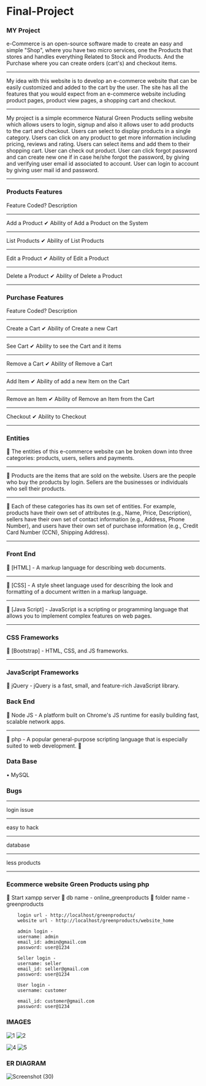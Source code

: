 # Final-Project
### MY Project
e-Commerce is an open-source software made to create an easy and simple "Shop", where you have two micro services, one the Products that stores and handles everything Related to Stock and Products. And the Purchase where you can create orders (cart's) and checkout items.
***
My idea with this website is to develop an e-commerce website that can be easily customized and added to the cart by the user. The site has all the features that you would expect from an e-commerce website including product pages, product view pages, a shopping cart and checkout.
***
My project is a simple ecommerce Natural Green Products selling website which allows users to login, signup and also it allows user to add products to the cart and checkout. Users can select to display products in a single category. Users can click on any product to get more information including pricing, reviews and rating. Users can select items and add them to their shopping cart. User can check out product. User can click forgot password and can create new one if in case he/she forgot the password, by giving and verifying user email id associated to account. User can login to account by giving user mail id and password.
***
### Products Features
Feature	Coded?	Description
***
Add a Product	✔	Ability of Add a Product on the System
***
List Products	✔	Ability of List Products
***
Edit a Product	✔	Ability of Edit a Product
***
Delete a Product	✔	Ability of Delete a Product
***

### Purchase Features
Feature	Coded?	Description
***
 Create a Cart	✔	Ability of Create a new Cart
 ***
 See Cart		✔	Ability to see the Cart and it items
 ***
Remove a Cart	✔	Ability of Remove a Cart
***
Add Item		✔	Ability of add a new Item on the Cart
***
Remove an Item	✔	Ability of Remove an Item from the Cart
***
Checkout		✔	Ability to Checkout
***

### Entities

	The entities of this e-commerce website can be broken down into three categories: products, users, sellers and payments.
***
	Products are the items that are sold on the website. Users are the people who buy the products by login. Sellers are the businesses or individuals who sell their products. 
***
	Each of these categories has its own set of entities. For example, products have their own set of attributes (e.g., Name, Price, Description), sellers have their own set of contact information (e.g., Address, Phone Number), and users have their own set of purchase information (e.g., Credit Card Number (CCN), Shipping Address).
***


### Front End

	[HTML] - A markup language for describing web documents.
***
	[CSS] - A style sheet language used for describing the look and formatting of a document written in a markup language.
***
	[Java Script] - JavaScript is a scripting or programming language that allows you to implement complex features on web pages.
***

### CSS Frameworks

	[Bootstrap] - HTML, CSS, and JS frameworks.
***

### JavaScript Frameworks

	jQuery - jQuery is a fast, small, and feature-rich JavaScript library.

### Back End

	Node JS - A platform built on Chrome's JS runtime for easily building fast, scalable network apps.
***
	php - A popular general-purpose scripting language that is especially suited to web development.
	

### Data Base

•	MySQL
### Bugs
***
login issue
***
easy to hack
***
database 
***
less products
***
		
### Ecommerce website Green Products using php 

	Start xampp server 
	db name - online_greenproducts
	folder name - greenproducts

		login url - http://localhost/greenproducts/
		website url - http://localhost/greenproducts/website_home

		admin login - 
		username: admin
		email_id: admin@gmail.com
		password: user@1234

		Seller login - 
		username: seller
		email_id: seller@gmail.com
		password: user@1234

		User login - 
		username: customer
	
		email_id: customer@gmail.com
		password: user@1234



### IMAGES

![1](https://user-images.githubusercontent.com/102165229/168952293-0ead2fd7-a279-48a3-961e-6081f06f5935.jpeg)
![2](https://user-images.githubusercontent.com/102165229/168952308-39c30459-3d11-41d6-807d-532ca0a41b87.jpeg)

![4](https://user-images.githubusercontent.com/102165229/168952326-c1b7f873-61fa-4aa3-9302-1ba284f22eb6.jpeg)
![5](https://user-images.githubusercontent.com/102165229/168952333-efd21196-e0bf-46cd-bf8d-15f2f1516c9e.jpeg)
### ER DIAGRAM
![Screenshot (30)](https://user-images.githubusercontent.com/102165229/168952767-2a948d51-a439-442e-b11a-75a84dc8c7c8.png)
